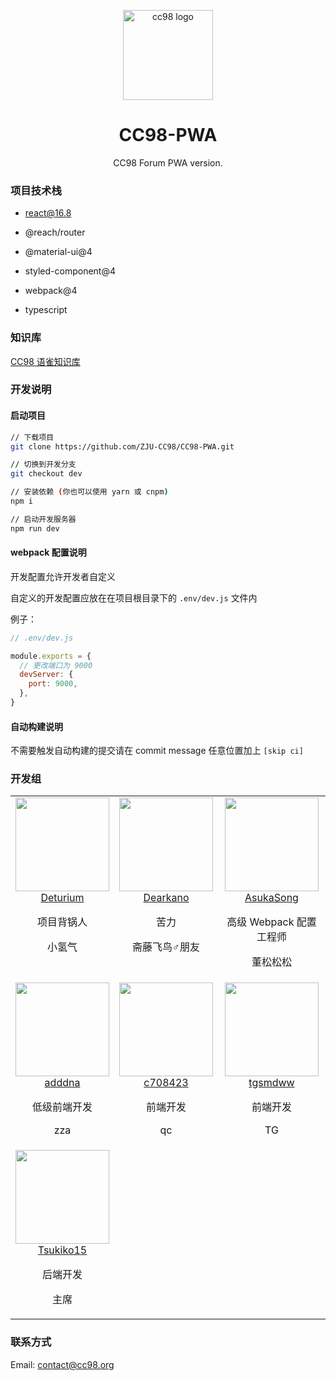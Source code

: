 <p align="center"><img src="./public/icons/snowball-144.png" alt="cc98 logo" width="144"></p>

<h1 align="center">CC98-PWA</h1>

<p align="center">CC98 Forum PWA version.</p>



### 项目技术栈

- react@16.8

- @reach/router

- ​@material-ui@4

- styled-component@4

- webpack@4

- typescript



### 知识库

[CC98 语雀知识库](https://www.yuque.com/cc98)



### 开发说明

#### 启动项目

 ```sh
 // 下载项目
 git clone https://github.com/ZJU-CC98/CC98-PWA.git

 // 切换到开发分支
 git checkout dev

 // 安装依赖 (你也可以使用 yarn 或 cnpm)
 npm i

 // 启动开发服务器
 npm run dev
 ```

#### webpack 配置说明

开发配置允许开发者自定义

自定义的开发配置应放在在项目根目录下的 `.env/dev.js` 文件内

例子：

```js
// .env/dev.js

module.exports = {
  // 更改端口为 9000
  devServer: {
    port: 9000,
  },
}
```

#### 自动构建说明

不需要触发自动构建的提交请在 commit message 任意位置加上 `[skip ci]`



### 开发组

<table>
  <tbody>
    <tr>
      <td align="center" valign="top">
        <img width="150" height="150" src="https://github.com/Deturium.png?s=150">
        <br>
        <a href="https://github.com/Deturium">Deturium</a>
        <p>项目背锅人</p>
        <p>小氢气</p>
      </td>
      <td align="center" valign="top">
        <img width="150" height="150" src="https://github.com/Dearkano.png?s=150">
        <br>
        <a href="https://github.com/Dearkano">Dearkano</a>
        <p>苦力</p>
        <p>斋藤飞鸟♂朋友</p>
      </td>
      <td align="center" valign="top">
        <img width="150" height="150" src="https://github.com/AsukaSong.png?s=150">
        <br>
        <a href="https://github.com/AsukaSong">AsukaSong</a>
        <p>高级 Webpack 配置工程师</p>
        <p>董松松松</p>
      </td>
    </tr>
    <tr>
      <td align="center" valign="top">
        <img width="150" height="150" src="https://github.com/adddna.png?s=150">
        <br>
        <a href="https://github.com/adddna">adddna</a>
        <p>低级前端开发</p>
        <p>zza</p>
      </td>
      <td align="center" valign="top">
        <img width="150" height="150" src="https://github.com/c708423.png?s=150">
        <br>
        <a href="https://github.com/c708423">c708423</a>
        <p>前端开发</p>
        <p>qc</p>
      </td>
      <td align="center" valign="top">
        <img width="150" height="150" src="https://github.com/tgsmdww.png?s=150">
        <br>
        <a href="https://github.com/AsukaSong">tgsmdww</a>
        <p>前端开发</p>
        <p>TG</p>
      </td>
    </tr>
    <tr>
      <td align="center" valign="top">
        <img width="150" height="150" src="https://github.com/Tsukiko15.png?s=150">
        <br>
        <a href="https://github.com/Tsukiko15">Tsukiko15</a>
        <p>后端开发</p>
        <p>主席</p>
      </td>
    </tr>
  </tbody>
</table>

### 联系方式

Email: contact@cc98.org
